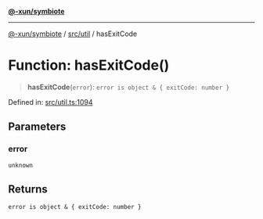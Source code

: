 [**@-xun/symbiote**](../../../README.md)

***

[@-xun/symbiote](../../../README.md) / [src/util](../README.md) / hasExitCode

# Function: hasExitCode()

> **hasExitCode**(`error`): `error is object & { exitCode: number }`

Defined in: [src/util.ts:1094](https://github.com/Xunnamius/symbiote/blob/93db40a191a3211953c897ee68551b6408725320/src/util.ts#L1094)

## Parameters

### error

`unknown`

## Returns

`error is object & { exitCode: number }`
